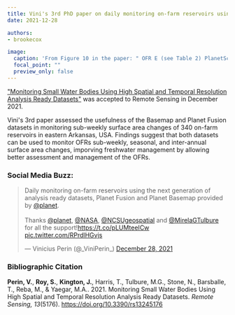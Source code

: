 ```yaml
---
title: Vini's 3rd PhD paper on daily monitoring on-farm reservoirs using the next generation of analysis-ready datasets, Planet Fusion and Planet Basemap is ou
date: 2021-12-28

authors:
- brookecox

image:
  caption: 'From Figure 10 in the paper: " OFR E (see Table 2) PlanetScope, Basemap, and Planet Fusion false-color composites (blue: red, green: green, and red: NIR) and the surface water classification for 14 July 2020 and 16 October 2020."'
  focal_point: ""
  preview_only: false
---
```


<a href = "https://www.mdpi.com/2072-4292/13/24/5176">"Monitoring Small Water Bodies Using High Spatial and Temporal Resolution Analysis Ready Datasets"</a> was accepted to Remote Sensing in December 2021.

<!--more-->

Vini's 3rd paper assessed the usefulness of the Basemap and Planet Fusion datasets in monitoring sub-weekly surface area changes of 340 on-farm reservoirs in eastern Arkansas, USA. Findings suggest that both datasets can be used to monitor OFRs sub-weekly, seasonal, and inter-annual surface area changes, imporving freshwater management by allowing better assessment and management of the OFRs. 


### Social Media Buzz:

<blockquote class="twitter-tweet"><p lang="en" dir="ltr">Daily monitoring on-farm reservoirs using the next generation of analysis ready datasets, Planet Fusion and Planet Basemap provided by <a href="https://twitter.com/planet?ref_src=twsrc%5Etfw">@planet</a>.<br><br>Thanks <a href="https://twitter.com/planet?ref_src=twsrc%5Etfw">@planet</a>, <a href="https://twitter.com/NASA?ref_src=twsrc%5Etfw">@NASA</a>, <a href="https://twitter.com/NCSUgeospatial?ref_src=twsrc%5Etfw">@NCSUgeospatial</a> and <a href="https://twitter.com/MirelaGTulbure?ref_src=twsrc%5Etfw">@MirelaGTulbure</a> for all the support!<a href="https://t.co/pLUMteeICw">https://t.co/pLUMteeICw</a> <a href="https://t.co/RPrdlHGvjs">pic.twitter.com/RPrdlHGvjs</a></p>&mdash; Vinicius Perin (@_ViniPerin_) <a href="https://twitter.com/_ViniPerin_/status/1475836871934623745?ref_src=twsrc%5Etfw">December 28, 2021</a></blockquote> <script async src="https://platform.twitter.com/widgets.js" charset="utf-8"></script>

<p>

### Bibliographic Citation

**Perin, V.**, **Roy, S.**, **Kington, J.**, Harris, T., Tulbure, M.G., Stone, N., Barsballe, T., Reba, M., & Yaegar, M.A.. 2021. Monitoring Small Water Bodies Using High Spatial and Temporal Resolution Analysis Ready Datasets. *Remote Sensing, 13*(5176). https://doi.org/10.3390/rs13245176